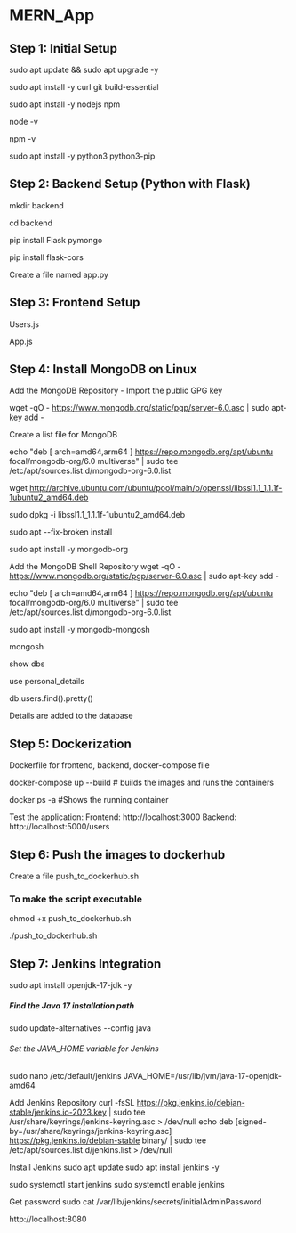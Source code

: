 # MERN_App


## Step 1: Initial Setup
sudo apt update && sudo apt upgrade -y

sudo apt install -y curl git build-essential

sudo apt install -y nodejs npm

node -v

npm -v

sudo apt install -y python3 python3-pip

## Step 2: Backend Setup (Python with Flask)
mkdir backend

cd backend

pip install Flask pymongo

pip install flask-cors

Create a file named app.py

## Step 3: Frontend Setup
Users.js

App.js

## Step 4: Install MongoDB on Linux
Add the MongoDB Repository - Import the public GPG key

wget -qO - https://www.mongodb.org/static/pgp/server-6.0.asc | sudo apt-key add -

Create a list file for MongoDB

echo "deb [ arch=amd64,arm64 ] https://repo.mongodb.org/apt/ubuntu focal/mongodb-org/6.0 multiverse" | sudo tee /etc/apt/sources.list.d/mongodb-org-6.0.list

wget http://archive.ubuntu.com/ubuntu/pool/main/o/openssl/libssl1.1_1.1.1f-1ubuntu2_amd64.deb

sudo dpkg -i libssl1.1_1.1.1f-1ubuntu2_amd64.deb

sudo apt --fix-broken install

sudo apt install -y mongodb-org

Add the MongoDB Shell Repository
wget -qO - https://www.mongodb.org/static/pgp/server-6.0.asc | sudo apt-key add -

echo "deb [ arch=amd64,arm64 ] https://repo.mongodb.org/apt/ubuntu focal/mongodb-org/6.0 multiverse" | sudo tee /etc/apt/sources.list.d/mongodb-org-6.0.list

sudo apt install -y mongodb-mongosh

mongosh

show dbs

use personal_details

db.users.find().pretty()

Details are added to the database

## Step 5: Dockerization

Dockerfile for frontend, backend, docker-compose file

docker-compose up --build # builds the images and runs the containers

docker ps -a #Shows the running container

Test the application:
Frontend: http://localhost:3000
Backend: http://localhost:5000/users

## Step 6: Push the images to dockerhub

Create a file push_to_dockerhub.sh

### To make the script executable
chmod +x push_to_dockerhub.sh

./push_to_dockerhub.sh

## Step 7: Jenkins Integration
sudo apt install openjdk-17-jdk -y

##### Find the Java 17 installation path
sudo update-alternatives --config java

###### Set the JAVA_HOME variable for Jenkins
sudo nano /etc/default/jenkins
JAVA_HOME=/usr/lib/jvm/java-17-openjdk-amd64

Add Jenkins Repository
curl -fsSL https://pkg.jenkins.io/debian-stable/jenkins.io-2023.key | sudo tee \
    /usr/share/keyrings/jenkins-keyring.asc > /dev/null
echo deb [signed-by=/usr/share/keyrings/jenkins-keyring.asc] \
    https://pkg.jenkins.io/debian-stable binary/ | sudo tee \
    /etc/apt/sources.list.d/jenkins.list > /dev/null

Install Jenkins
sudo apt update
sudo apt install jenkins -y

sudo systemctl start jenkins
sudo systemctl enable jenkins

Get password
sudo cat /var/lib/jenkins/secrets/initialAdminPassword

http://localhost:8080
